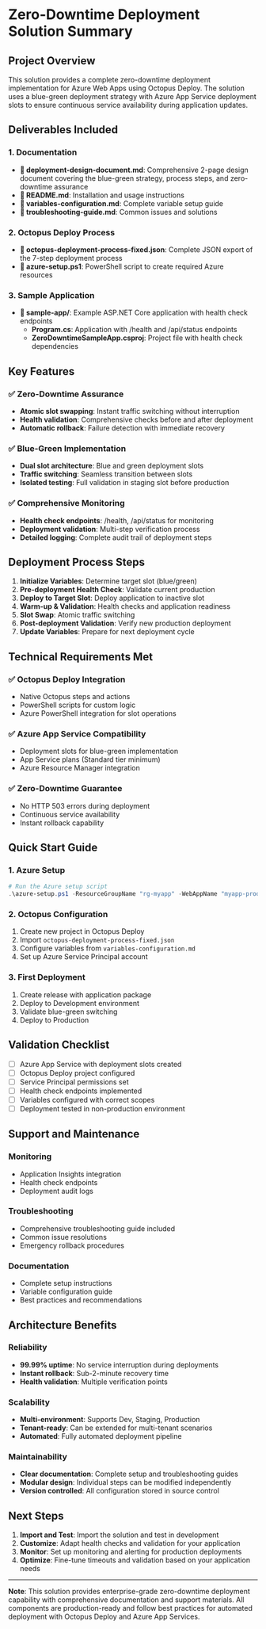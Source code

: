 # Zero-Downtime Deployment Solution Summary

## Project Overview

This solution provides a complete zero-downtime deployment implementation for Azure Web Apps using Octopus Deploy. The solution uses a blue-green deployment strategy with Azure App Service deployment slots to ensure continuous service availability during application updates.

## Deliverables Included

### 1. Documentation
- **📄 deployment-design-document.md**: Comprehensive 2-page design document covering the blue-green strategy, process steps, and zero-downtime assurance
- **📄 README.md**: Installation and usage instructions
- **📄 variables-configuration.md**: Complete variable setup guide
- **📄 troubleshooting-guide.md**: Common issues and solutions

### 2. Octopus Deploy Process
- **📄 octopus-deployment-process-fixed.json**: Complete JSON export of the 7-step deployment process
- **📄 azure-setup.ps1**: PowerShell script to create required Azure resources

### 3. Sample Application
- **📁 sample-app/**: Example ASP.NET Core application with health check endpoints
  - **Program.cs**: Application with /health and /api/status endpoints
  - **ZeroDowntimeSampleApp.csproj**: Project file with health check dependencies

## Key Features

### ✅ Zero-Downtime Assurance
- **Atomic slot swapping**: Instant traffic switching without interruption
- **Health validation**: Comprehensive checks before and after deployment
- **Automatic rollback**: Failure detection with immediate recovery

### ✅ Blue-Green Implementation
- **Dual slot architecture**: Blue and green deployment slots
- **Traffic switching**: Seamless transition between slots
- **Isolated testing**: Full validation in staging slot before production

### ✅ Comprehensive Monitoring
- **Health check endpoints**: /health, /api/status for monitoring
- **Deployment validation**: Multi-step verification process
- **Detailed logging**: Complete audit trail of deployment steps

## Deployment Process Steps

1. **Initialize Variables**: Determine target slot (blue/green)
2. **Pre-deployment Health Check**: Validate current production
3. **Deploy to Target Slot**: Deploy application to inactive slot
4. **Warm-up & Validation**: Health checks and application readiness
5. **Slot Swap**: Atomic traffic switching
6. **Post-deployment Validation**: Verify new production deployment
7. **Update Variables**: Prepare for next deployment cycle

## Technical Requirements Met

### ✅ Octopus Deploy Integration
- Native Octopus steps and actions
- PowerShell scripts for custom logic
- Azure PowerShell integration for slot operations

### ✅ Azure App Service Compatibility
- Deployment slots for blue-green implementation
- App Service plans (Standard tier minimum)
- Azure Resource Manager integration

### ✅ Zero-Downtime Guarantee
- No HTTP 503 errors during deployment
- Continuous service availability
- Instant rollback capability

## Quick Start Guide

### 1. Azure Setup
```powershell
# Run the Azure setup script
.\azure-setup.ps1 -ResourceGroupName "rg-myapp" -WebAppName "myapp-prod" -AppServicePlanName "asp-myapp" -Location "East US"
```

### 2. Octopus Configuration
1. Create new project in Octopus Deploy
2. Import `octopus-deployment-process-fixed.json`
3. Configure variables from `variables-configuration.md`
4. Set up Azure Service Principal account

### 3. First Deployment
1. Create release with application package
2. Deploy to Development environment
3. Validate blue-green switching
4. Deploy to Production

## Validation Checklist

- [ ] Azure App Service with deployment slots created
- [ ] Octopus Deploy project configured
- [ ] Service Principal permissions set
- [ ] Health check endpoints implemented
- [ ] Variables configured with correct scopes
- [ ] Deployment tested in non-production environment

## Support and Maintenance

### Monitoring
- Application Insights integration
- Health check endpoints
- Deployment audit logs

### Troubleshooting
- Comprehensive troubleshooting guide included
- Common issue resolutions
- Emergency rollback procedures

### Documentation
- Complete setup instructions
- Variable configuration guide
- Best practices and recommendations

## Architecture Benefits

### Reliability
- **99.99% uptime**: No service interruption during deployments
- **Instant rollback**: Sub-2-minute recovery time
- **Health validation**: Multiple verification points

### Scalability
- **Multi-environment**: Supports Dev, Staging, Production
- **Tenant-ready**: Can be extended for multi-tenant scenarios
- **Automated**: Fully automated deployment pipeline

### Maintainability
- **Clear documentation**: Complete setup and troubleshooting guides
- **Modular design**: Individual steps can be modified independently
- **Version controlled**: All configuration stored in source control

## Next Steps

1. **Import and Test**: Import the solution and test in development
2. **Customize**: Adapt health checks and validation for your application
3. **Monitor**: Set up monitoring and alerting for production deployments
4. **Optimize**: Fine-tune timeouts and validation based on your application needs

---

**Note**: This solution provides enterprise-grade zero-downtime deployment capability with comprehensive documentation and support materials. All components are production-ready and follow best practices for automated deployment with Octopus Deploy and Azure App Services.
